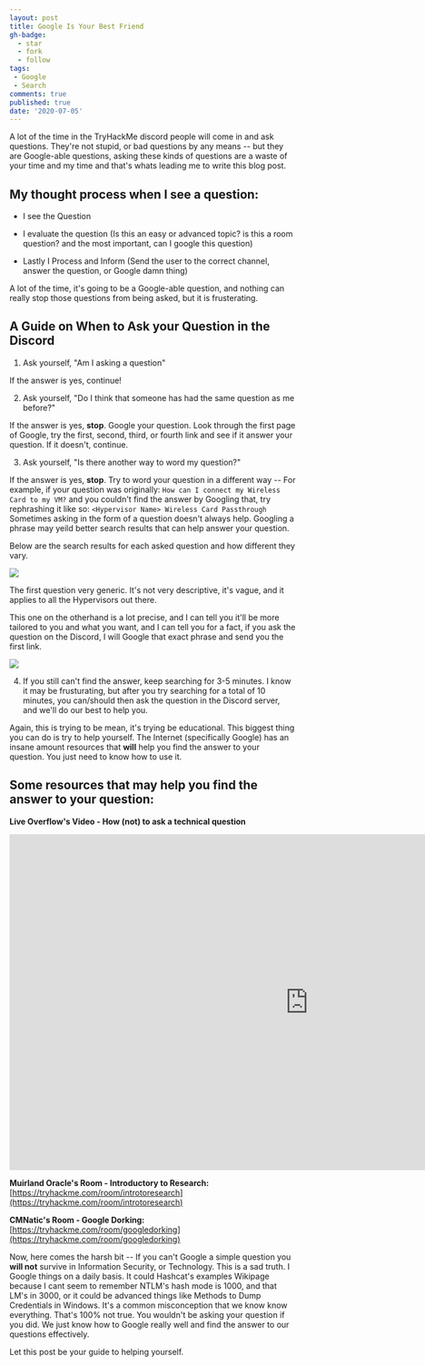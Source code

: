```yaml
---
layout: post
title: Google Is Your Best Friend
gh-badge:
  - star
  - fork
  - follow
tags:
 - Google
 - Search
comments: true
published: true
date: '2020-07-05'
---
```


A lot of the time in the TryHackMe discord people will come in and ask questions. They're not stupid, or bad questions by any means -- but they are Google-able questions, asking these kinds of questions are a waste of your time and my time and that's whats leading me to write this blog post.

## My thought process when I see a question:

- I see the Question

- I evaluate the question (Is this an easy or advanced topic? is this a room question? and the most important, can I google this question)

- Lastly I Process and Inform (Send the user to the correct channel, answer the question, or Google damn thing)

A lot of the time, it's going to be a Google-able question, and nothing can really stop those questions from being asked, but it is frusterating. 

## A Guide on When to Ask your Question in the Discord

1. Ask yourself, "Am I asking a question"

If the answer is yes, continue!

2. Ask yourself, "Do I think that someone has had the same question as me before?"

If the answer is yes, **stop**. Google your question. Look through the first page of Google, try the first, second, third, or fourth link and see if it answer your question. If it doesn't, continue.

3. Ask yourself, "Is there another way to word my question?"  
  

If the answer is yes, **stop**. Try to word your question in a different way -- For example, if your question was originally:
```How can I connect my Wireless Card to my VM?``` 
and you couldn't find the answer by Googling that, try rephrashing it like so: 
```<Hypervisor Name> Wireless Card Passthrough```
Sometimes asking in the form of a question doesn't always help. Googling a phrase may yeild better search results that can help answer your question.

  
Below are the search results for each asked question and how different they vary. 

<img src="https://raw.githubusercontent.com/Sq00ky/SpookySec-Blog/master/img/q1.png">

The first question very generic. It's not very descriptive, it's vague, and it applies to all the Hypervisors out there.

This one on the otherhand is a lot precise, and I can tell you it'll be more tailored to you and what you want, and I can tell you for a fact, if you ask the question on the Discord, I will Google that exact phrase and send you the first link.

<img src="https://raw.githubusercontent.com/Sq00ky/SpookySec-Blog/master/img/q2.png">

4. If you still can't find the answer, keep searching for 3-5 minutes. I know it may be frusturating, but after you try searching for a total of 10 minutes, you can/should then ask the question in the Discord server, and we'll do our best to help you.

Again, this is trying to be mean, it's trying be educational. This biggest thing you can do is try to help yourself. The Internet (specifically Google) has an insane amount resources that **will** help you find the answer to your question. You just need to know how to use it.

## Some resources that may help you find the answer to your question:

<b>Live Overflow's Video - How (not) to ask a technical question</b>
<center><iframe width="1051" height="591" src="https://www.youtube.com/embed/53zkBvL4ZB4" frameborder="0" allow="accelerometer; autoplay; encrypted-media; gyroscope; picture-in-picture" allowfullscreen></iframe></center>

<b>Muirland Oracle's Room - Introductory to Research:</b>
[https://tryhackme.com/room/introtoresearch](https://tryhackme.com/room/introtoresearch)

<b>CMNatic's Room - Google Dorking:</b><br>
[https://tryhackme.com/room/googledorking](https://tryhackme.com/room/googledorking)

Now, here comes the harsh bit -- If you can't Google a simple question you **will not** survive in Information Security, or Technology. This is a sad truth. I Google things on a daily basis. It could Hashcat's examples Wikipage because I cant seem to remember NTLM's hash mode is 1000, and that LM's in 3000, or it could be advanced things like Methods to Dump Credentials in Windows. It's a common misconception that we know know everything. That's 100% not true. You wouldn't be asking your question if you did. We just know how to Google really well and find the answer to our questions effectively.

Let this post be your guide to helping yourself.
